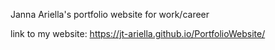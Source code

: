 Janna Ariella's portfolio website for work/career

link to my website:
https://jt-ariella.github.io/PortfolioWebsite/
